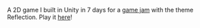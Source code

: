 A 2D game I built in Unity in 7 days for a [game jam](https://itch.io/jam/beginners-jam-march-2025) with the theme Reflection. Play it [here](https://tashawych.itch.io/magic-mirror-helpline)!
